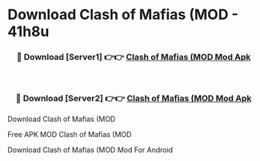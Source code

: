 # Download Clash of Mafias (MOD - 41h8u



<div align="center">
<h3>🔴 Download [Server1] 👉👉 <a href="https://momento.my/?title=Clash_of_Mafias_(MOD">Clash of Mafias (MOD Mod Apk</a></h3><br>

<h3>🔴 Download [Server2] 👉👉 <a href="https://momento.my/?title=Clash_of_Mafias_(MOD">Clash of Mafias (MOD Mod Apk</a></h3>
</div>



Download Clash of Mafias (MOD 

Free APK MOD Clash of Mafias (MOD 

Download Clash of Mafias (MOD Mod For Android
